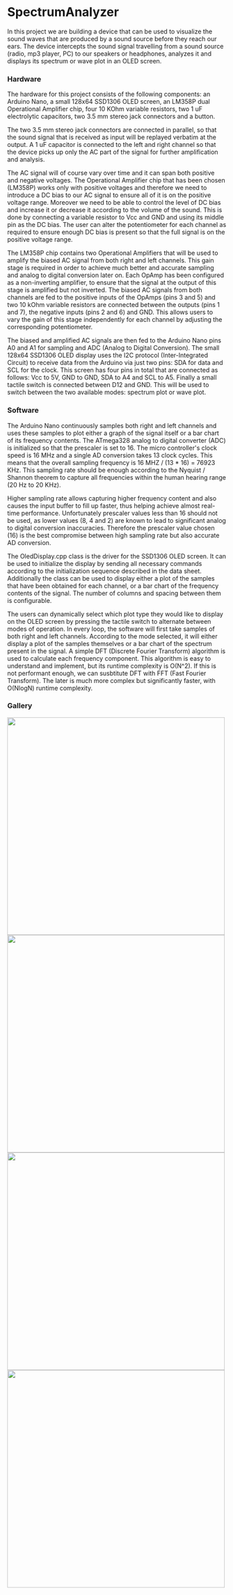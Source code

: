 # SpectrumAnalyzer

In this project we are building a device that can be used to visualize the
sound waves that are produced by a sound source before they reach our ears.
The device intercepts the sound signal travelling from a sound source (radio,
mp3 player, PC) to our speakers or headphones, analyzes it and displays its
spectrum or wave plot in an OLED screen.



### Hardware

The hardware for this project consists of the following components: an Arduino
Nano, a small 128x64 SSD1306 OLED screen, an LM358P dual Operational Amplifier
chip, four 10 KOhm variable resistors, two 1 uF electrolytic capacitors, two
3\.5 mm stereo jack connectors and a button.

The two 3\.5 mm stereo jack connectors are connected in parallel, so that the
sound signal that is received as input will be replayed verbatim at the output.
A 1 uF capacitor is connected to the left and right channel so that the device
picks up only the AC part of the signal for further amplification and analysis.

The AC signal will of course vary over time and it can span both positive and
negative voltages. The Operational Amplifier chip that has been chosen (LM358P)
works only with positive voltages and therefore we need to introduce a DC bias
to our AC signal to ensure all of it is on the positive voltage range. Moreover
we need to be able to control the level of DC bias and increase it or decrease
it according to the volume of the sound. This is done by connecting a variable
resistor to Vcc and GND and using its middle pin as the DC bias. The user can
alter the potentiometer for each channel as required to ensure enough DC bias
is present so that the full signal is on the positive voltage range.

The LM358P chip contains two Operational Amplifiers that will be used to
amplify the biased AC signal from both right and left channels. This gain
stage is required in order to achieve much better and accurate sampling and
analog to digital conversion later on. Each OpAmp has been configured as a
non-inverting amplifier, to ensure that the signal at the output of this stage
is amplified but not inverted. The biased AC signals from both channels are fed
to the positive inputs of the OpAmps (pins 3 and 5) and two 10 kOhm variable
resistors are connected between the outputs (pins 1 and 7), the negative inputs
(pins 2 and 6) and GND. This allows users to vary the gain of this stage
independently for each channel by adjusting the corresponding potentiometer.

The biased and amplified AC signals are then fed to the Arduino Nano pins A0
and A1 for sampling and ADC (Analog to Digital Conversion). The small 128x64
SSD1306 OLED display uses the I2C protocol (Inter-Integrated Circuit) to
receive data from the Arduino via just two pins: SDA for data and SCL for the
clock. This screen has four pins in total that are connected as follows: Vcc to
5V, GND to GND, SDA to A4 and SCL to A5. Finally a small tactile switch is
connected between D12 and GND. This will be used to switch between the two
available modes: spectrum plot or wave plot.



### Software

The Arduino Nano continuously samples both right and left channels and uses
these samples to plot either a graph of the signal itself or a bar chart of
its frequency contents. The ATmega328 analog to digital converter (ADC) is
initialized so that the prescaler is set to 16. The micro controller's clock
speed is 16 MHz and a single AD conversion takes 13 clock cycles. This means
that the overall sampling frequency is 16 MHZ / (13 * 16) = 76923 KHz. This
sampling rate should be enough according to the Nyquist / Shannon theorem to
capture all frequencies within the human hearing range (20 Hz to 20 KHz).

Higher sampling rate allows capturing higher frequency content and also causes
the input buffer to fill up faster, thus helping achieve almost real-time
performance. Unfortunately prescaler values less than 16 should not be used,
as lower values (8, 4 and 2) are known to lead to significant analog to digital
conversion inaccuracies. Therefore the prescaler value chosen (16) is the best
compromise between high sampling rate but also accurate AD conversion.

The OledDisplay.cpp class is the driver for the SSD1306 OLED screen. It can be
used to initialize the display by sending all necessary commands according to
the initialization sequence described in the data sheet. Additionally the class
can be used to display either a plot of the samples that have been obtained for
each channel, or a bar chart of the frequency contents of the signal. The number
of columns and spacing between them is configurable.

The users can dynamically select which plot type they would like to display on
the OLED screen by pressing the tactile switch to alternate between modes of
operation. In every loop, the software will first take samples of both right
and left channels. According to the mode selected, it will either display a
plot of the samples themselves or a bar chart of the spectrum present in the
signal. A simple DFT (Discrete Fourier Transform) algorithm is used to
calculate each frequency component. This algorithm is easy to understand and
implement, but its runtime complexity is O(N^2). If this is not performant
enough, we can susbtitute DFT with FFT (Fast Fourier Transform). The later is
much more complex but significantly faster, with O(NlogN) runtime complexity.



### Gallery

<img src="gallery/SpectrumAnalyzer1.JPG" width="500">
<img src="gallery/SpectrumAnalyzer2.JPG" width="500">
<img src="gallery/SpectrumAnalyzer3.JPG" width="500">
<img src="gallery/SpectrumAnalyzer4.JPG" width="500">

